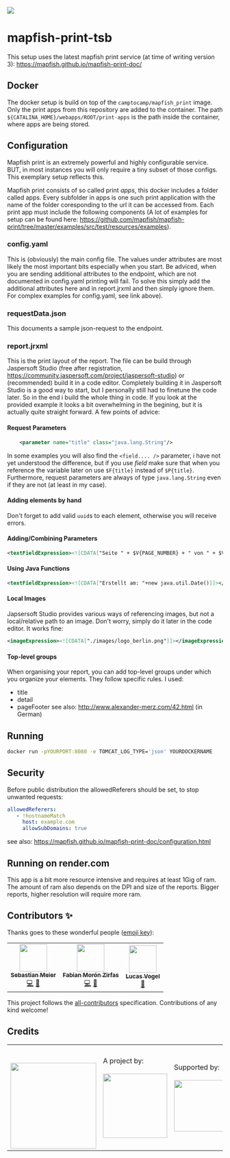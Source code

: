 ![](https://img.shields.io/badge/Build%20with%20%E2%9D%A4%EF%B8%8F-at%20Technologiesitftung%20Berlin-blue)

# mapfish-print-tsb
This setup uses the latest mapfish print service (at time of writing version 3): https://mapfish.github.io/mapfish-print-doc/

## Docker
The docker setup is build on top of the `camptocamp/mapfish_print` image. Only the print apps from this repository are added to the container. The path `${CATALINA_HOME}/webapps/ROOT/print-apps` is the path inside the container, where apps are being stored.

## Configuration
Mapfish print is an extremely powerful and highly configurable service. BUT, in most instances you will only require a tiny subset of those configs. This exemplary setup reflects this.

Mapfish print consists of so called print *apps*, this docker includes a folder called apps. Every subfolder in apps is one such print application with the name of the folder coresponding to the url it can be accessed from. Each print app must include the following components (A lot of examples for setup can be found here: https://github.com/mapfish/mapfish-print/tree/master/examples/src/test/resources/examples).

### config.yaml
This is (obviously) the main config file. The values under attributes are most likely the most important bits especially when you start. Be adviced, when you are sending additional attributes to the endpoint, which are not documented in config.yaml printing will fail. To solve this simply add the additional attributes here and in report.jrxml and then simply ignore them. For complex examples for config.yaml, see link above).

### requestData.json
This documents a sample json-request to the endpoint.

### report.jrxml
This is the print layout of the report. The file can be build through Jaspersoft Studio (free after registration, https://community.jaspersoft.com/project/jaspersoft-studio) or (recommended) build it in a code editor. Completely building it in Jaspersoft Studio is a good way to start, but I personally still had to finetune the code later. So in the end i build the whole thing in code. If you look at the provided example it looks a bit overwhelming in the begining, but it is actually quite straight forward. A few points of advice:

#### Request Parameters
```xml
	<parameter name="title" class="java.lang.String"/>
```
In some examples you will also find the `<field.... />` parameter, i have not yet understood the difference, but if you use *field* make sure that when you reference the variable later on use `$F{title}` instead of `$P{title}`.
Furthermore, request parameters are always of type `java.lang.String` even if they are not (at least in my case).

#### Adding elements by hand
Don't forget to add valid `uuid`s to each element, otherwise you will receive errors.

#### Adding/Combining Parameters
```xml
<textFieldExpression><![CDATA["Seite " + $V{PAGE_NUMBER} + " von " + $V{PAGE_COUNT}]]></textFieldExpression>
```

#### Using Java Functions
```xml
<textFieldExpression><![CDATA["Erstellt am: "+new java.util.Date()]]></textFieldExpression>
```

#### Local Images
Japsersoft Studio provides various ways of referencing images, but not a local/relative path to an image. Don't worry, simply do it later in the code editor. It works fine:
```xml
<imageExpression><![CDATA["./images/logo_berlin.png"]]></imageExpression>
```

#### Top-level groups
When organising your report, you can add top-level groups under which you organize your elements. They follow specific rules. I used:
- title
- detail
- pageFooter
see also: http://www.alexander-merz.com/42.html (in German)

## Running
```bash
docker run -pYOURPORT:8080 -e TOMCAT_LOG_TYPE='json' YOURDOCKERNAME
```

## Security
Before public distribution the allowedReferers should be set, to stop unwanted requests:

```yaml
allowedReferers:
   - !hostnameMatch
     host: example.com
     allowSubDomains: true
```

see also: https://mapfish.github.io/mapfish-print-doc/configuration.html

## Running on render.com
This app is a bit more resource intensive and requires at least 1Gig of ram. The amount of ram also depends on the DPI and size of the reports. Bigger reports, higher resolution will require more ram.

## Contributors ✨

Thanks goes to these wonderful people ([emoji key](https://allcontributors.org/docs/en/emoji-key)):

<!-- ALL-CONTRIBUTORS-LIST:START - Do not remove or modify this section -->
<!-- prettier-ignore-start -->
<!-- markdownlint-disable -->
<table>
  <tr>
    <td align="center"><a href="http://www.sebastianmeier.eu/"><img src="https://avatars.githubusercontent.com/u/302789?v=4?s=64" width="64px;" alt=""/><br /><sub><b>Sebastian Meier</b></sub></a><br /><a href="https://github.com/technologiestiftung/mapfish-print/commits?author=sebastian-meier" title="Code">💻</a> <a href="https://github.com/technologiestiftung/mapfish-print/commits?author=sebastian-meier" title="Documentation">📖</a></td>
    <td align="center"><a href="https://fabianmoronzirfas.me/"><img src="https://avatars.githubusercontent.com/u/315106?v=4?s=64" width="64px;" alt=""/><br /><sub><b>Fabian Morón Zirfas</b></sub></a><br /><a href="https://github.com/technologiestiftung/mapfish-print/commits?author=ff6347" title="Code">💻</a> <a href="https://github.com/technologiestiftung/mapfish-print/commits?author=ff6347" title="Documentation">📖</a></td>
    <td align="center"><a href="https://github.com/vogelino"><img src="https://avatars.githubusercontent.com/u/2759340?v=4?s=64" width="64px;" alt=""/><br /><sub><b>Lucas Vogel</b></sub></a><br /><a href="https://github.com/technologiestiftung/mapfish-print/commits?author=vogelino" title="Documentation">📖</a></td>
  </tr>
</table>

<!-- markdownlint-restore -->
<!-- prettier-ignore-end -->

<!-- ALL-CONTRIBUTORS-LIST:END -->

This project follows the [all-contributors](https://github.com/all-contributors/all-contributors) specification. Contributions of any kind welcome!

## Credits

<table>
  <tr>
    <td>
      <a src="https://citylab-berlin.org/en/start/">
        <br />
        <br />
        <img width="200" src="https://logos.citylab-berlin.org/logo-citylab-berlin.svg" />
      </a>
    </td>
    <td>
      A project by: <a src="https://www.technologiestiftung-berlin.de/en/">
        <br />
        <br />
        <img width="150" src="https://logos.citylab-berlin.org/logo-technologiestiftung-berlin-en.svg" />
      </a>
    </td>
    <td>
      Supported by: <a src="https://www.berlin.de/en/">
        <br />
        <br />
        <img width="120" src="https://logos.citylab-berlin.org/logo-berlin.svg" />
      </a>
    </td>
  </tr>
</table>